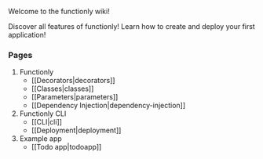 Welcome to the functionly wiki!

Discover all features of functionly! Learn how to create and deploy your first application! 

### Pages
1. Functionly
    * [[Decorators|decorators]]
    * [[Classes|classes]]
    * [[Parameters|parameters]]
    * [[Dependency Injection|dependency-injection]]
2. Functionly CLI
    * [[CLI|cli]]
    * [[Deployment|deployment]]
3. Example app
    * [[Todo app|todoapp]]
 
 